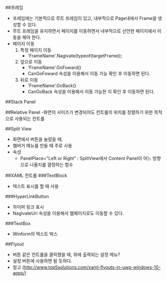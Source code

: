 ##프레임
- 프레임에는 기본적으로 루트 프레임이 있고, 내부적으로 Page내에서 Frame을 생성할 수 있다. 
- 루트 프레임을 유지하면서 페이지를 이동하면서 내부적으로 선언한 페이지에서 이동을 해야 한다. 
- 페이지 이동
    1. 특정 페이지 이동
        - 'FrameName'.Nagivate(typeof(targetFrame));
    2. 앞으로 이동
        - 'FrameName'.GoFoward()
        - CanGoFoward 속성을 이용해서 이동 가능 확인 후 이동하면 된다. 
    3. 뒤로 이동
        - 'FrameName'.GoBack()
        - CanGoBack 속성을 이용해서 이동 가능한 지 확인 후 이동하면 된다.

##Stack Panel

##Relative Panel
-화면의 사이즈가 변경되어도 컨트롤의 위치를 정렬하기 위한 목적으로 사용되는 컨트롤 

##Split View
- 화면에서 버튼을 눌렸을 때, 
- 햄버거 메뉴를 만들 때 주로 사용
- 속성
    - PanelPlace="Left or Right" : SplitView에서 Content Panel이 어느 방향으로 나올지를 결정하는 함수


##XAML 컨트롤
###TextBlock
- 텍스트 표시를 할 때 사용

###HyperLinkButton
- 하이퍼 링크 표시
- NagivateUri 속성을 이용해서 웹페이지로도 이동할 수 있다. 

###TextBox
- Winform의 텍스트 박스

##Flyout
- 버튼 같은 컨트롤을 클릭했을 때, 위에 출력되는 설정 메뉴?
- 설정 버튼에 사용하면 될 듯하다. 
- 참고 <Link>(http://www.top5solutions.com/xaml-flyouts-in-uwp-windows-10-apps/)

